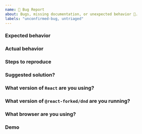 ```yaml
---
name: 🐛 Bug Report
about: Bugs, missing documentation, or unexpected behavior 🤔.
labels: "unconfirmed-bug, untriaged"
---
```


<!--
## Common issues setup guide

We have created a common setup issues guide to help you troubleshoot common setup problems:

https://github.com/react-forked/dnd/blob/master/docs/guides/common-setup-issues.md

## Check your console

In development builds we log warnings to the console for common setup issues. Please have a look to see if it can give you information in overcoming your issue

## Are you new to rfd?
If you are new to `@react-forked/dnd` we recommend taking at look at our getting started course: https://egghead.io/courses/beautiful-and-accessible-drag-and-drop-with-react-beautiful-dnd (This is using [react-beautiful-dnd](https://github.com/atlassian/react-beautiful-dnd))

It will give you a good base understanding of how everything fits together. This can often be the best help in overcoming your issue.

## Duplicates

Before raising a feature request or bug please search through our open and closed issues to see if there is something similar. If you do find one similar you can show it is important to you by adding a reaction (such as 👍) to the issue

Open and closed issues:
https://github.com/react-forked/dnd/issues?utf8=%E2%9C%93&q=is%3Aopen%20is%3Aclosed%20is%3Aissue%20
-->

### Expected behavior

### Actual behavior

### Steps to reproduce

### Suggested solution?

<!--
  Do you have any ideas on how we could fix this?
  It is okay if you have no idea!
-->

### What version of `React` are you using?

<!--
  Take a look at your package.json
  Ensure that it satisfies our peer dependency version - see our package.json. (Currently it is "^16.8.0")
-->

### What version of `@react-forked/dnd` are you running?

<!--
  We will only look into issues that are effecting the latest version. At this stage we are not releasing fixes for previous releases
-->

### What browser are you using?

<!--
Keep in mind our supported browser matrix https://confluence.atlassian.com/cloud/supported-browsers-744721663.html
If you raise a bug that is not in a supported version we will not be fixing it
-->

### Demo

<!--
Please provide an example to show the issue. Here is a boilerplate to help you get started:
https://codesandbox.io/s/k260nyxq9v

If you paste a big block of code it can be difficult to debug it.

If it is a visual bug, a video or a gif would be helpful also.

Issues without demo's may not be investigated
-->

<!--
## Note: stale issues will be removed

When a maintainer asks a question about an issue and it is not responded to within a reasonable time frame then the issue will be closed. We don't want this to happen - but we also do not want to accumulate stale issues
--->
